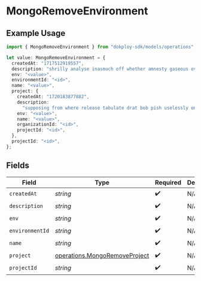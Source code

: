 # MongoRemoveEnvironment

## Example Usage

```typescript
import { MongoRemoveEnvironment } from "dokploy-sdk/models/operations";

let value: MongoRemoveEnvironment = {
  createdAt: "1717512919557",
  description: "shrilly analyse inasmuch off whether amnesty gaseous over",
  env: "<value>",
  environmentId: "<id>",
  name: "<value>",
  project: {
    createdAt: "1720183877882",
    description:
      "supposing from where release tabulate drat bob pish uselessly once",
    env: "<value>",
    name: "<value>",
    organizationId: "<id>",
    projectId: "<id>",
  },
  projectId: "<id>",
};
```

## Fields

| Field                                                                          | Type                                                                           | Required                                                                       | Description                                                                    |
| ------------------------------------------------------------------------------ | ------------------------------------------------------------------------------ | ------------------------------------------------------------------------------ | ------------------------------------------------------------------------------ |
| `createdAt`                                                                    | *string*                                                                       | :heavy_check_mark:                                                             | N/A                                                                            |
| `description`                                                                  | *string*                                                                       | :heavy_check_mark:                                                             | N/A                                                                            |
| `env`                                                                          | *string*                                                                       | :heavy_check_mark:                                                             | N/A                                                                            |
| `environmentId`                                                                | *string*                                                                       | :heavy_check_mark:                                                             | N/A                                                                            |
| `name`                                                                         | *string*                                                                       | :heavy_check_mark:                                                             | N/A                                                                            |
| `project`                                                                      | [operations.MongoRemoveProject](../../models/operations/mongoremoveproject.md) | :heavy_check_mark:                                                             | N/A                                                                            |
| `projectId`                                                                    | *string*                                                                       | :heavy_check_mark:                                                             | N/A                                                                            |